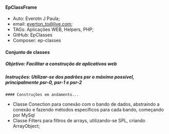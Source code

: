 #### EpClassFrame

- Auto: Everotn J Paula;
- email: everton_to@live.com;
- TAGs: Aplicações WEB, Helpers, PHP;
- GitHub: EpClasses
- Composer: ep-classes

#### Conjunto de classes

##### Objetivo: Facilitar a construção de aplicativos web

##### Instruções: Utilizar-se dos padrões psr o máximo possível, principalmente psr-0, psr-1 e psr-2

    #### Construções em andamento...

- Classe Conection para conexão com o bando de dados, abstraindo a conexão e fazendo métodos específicos para cada bando, começando por MySql
- Classe Filters para filtros de arrays, utilizando-se SPL, criando ArrayObject;